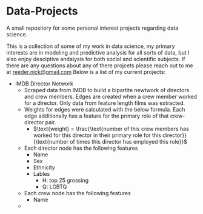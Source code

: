 # Data-Projects
A small repository for some personal interest projects regarding data science.

This is a collection of some of my work in data science, my primary interests are in modeling and predictive analysis for all sorts of data, but I also enjoy desciptive andalysis for both social and scientific subjects. If there are any questions about any of there projcets please reach out to me at reeder.nick@gmail.com Below is a list of my current projects:





- IMDB Director Network
  - Scraped data from IMDB to build a bipartite newtwork of directors and crew members. Edges are created when a crew member worked for a director. Only data from feature length films was extracted.
  - Weights for edges were calculated with the below formula. Each edge additionally has a feature for the primary role of that crew-director pair.
    - $\text{weight} = \frac{\text{number of this crew members has worked for this director in their primary role for this director}}{\text{number of times this director has employed this role}}$
  - Each director node has the following features
    - Name
    - Sex
    - Ethnicity
    - Lables
      - H: top 25 grossing
      - Q: LGBTQ
  - Each crew node has the following features
    - Name
  - 
